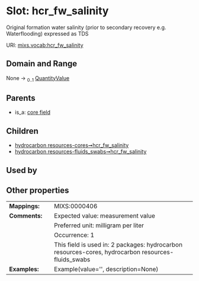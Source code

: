 
# Slot: hcr_fw_salinity


Original formation water salinity (prior to secondary recovery e.g. Waterflooding) expressed as TDS

URI: [mixs.vocab:hcr_fw_salinity](https://w3id.org/mixs/vocab/hcr_fw_salinity)


## Domain and Range

None &#8594;  <sub>0..1</sub> [QuantityValue](QuantityValue.md)

## Parents

 *  is_a: [core field](core_field.md)

## Children

 *  [hydrocarbon resources-cores➞hcr_fw_salinity](hydrocarbon_resources_cores_hcr_fw_salinity.md)
 *  [hydrocarbon resources-fluids_swabs➞hcr_fw_salinity](hydrocarbon_resources_fluids_swabs_hcr_fw_salinity.md)

## Used by


## Other properties

|  |  |  |
| --- | --- | --- |
| **Mappings:** | | MIXS:0000406 |
| **Comments:** | | Expected value: measurement value |
|  | | Preferred unit: milligram per liter |
|  | | Occurrence: 1 |
|  | | This field is used in: 2 packages: hydrocarbon resources-cores, hydrocarbon resources-fluids_swabs |
| **Examples:** | | Example(value='', description=None) |

